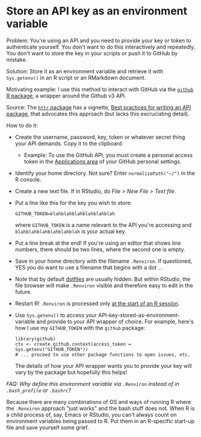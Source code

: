 # Store an API key as an environment variable

Problem: You're using an API and you need to provide your key or token to authenticate yourself. You don't want to do this interactively and repeatedly. You  don't want to store the key in your scripts or push it to GitHub by mistake.

Solution: Store it as an environment variable and retrieve it with `Sys.getenv()` in an R script or an RMarkdown document.

Motivating example: I use this method to interact with GitHub via the [`github` R package](https://github.com/cscheid/rgithub), a wrapper around the Github v3 API.

Source: The [`httr` package](https://github.com/hadley/httr) has a vignette, [Best practices for writing an API package](http://cran.r-project.org/web/packages/httr/vignettes/api-packages.html), that advocates this approach (but lacks this excruciating detail).

How to do it:

  * Create the username, password, key, token or whatever secret thing your API demands. Copy it to the clipboard.
  
    - Example: To use the GitHub API, you must create a personal access token in the [Applications area](https://github.com/settings/applications) of your GitHub personal settings.
    
  * Identify your home directory. Not sure? Enter `normalizePath("~/")` in the R console.
  
  * Create a new text file. If in RStudio, do *File > New File > Text file.*
  
  * Put a line like this for the key you wish to store:
  
        GITHUB_TOKEN=blahblahblahblahblahblah
        
    where `GITHUB_TOKEN` is a name relevant to the API you're accessing and `blahblahblahblahblahblah` is your actual key.
    
  * Put a line break at the end! If you're using an editor that shows line numbers, there should be two lines, where the second one is empty.
  
  * Save in your home directory with the filename `.Renviron`. If questioned, YES you do want to use a filename that begins with a dot `.`.
  
  * Note that by default [dotfiles](http://linux.about.com/cs/linux101/g/dot_file.htm) are usually hidden. But within RStudio, the file browser will make `.Renviron` visible and therefore easy to edit in the future.
  
  * Restart R! `.Renviron` is processed only [at the start of an R session](http://stat.ethz.ch/R-manual/R-patched/library/base/html/Startup.html).
  
  * Use `Sys.getenv()` to access your API-key-stored-as-environment-variable and provide to your API wrapper of choice. For example, here's how I use my `GITHUB_TOKEN` with the `github` package:
  
        library(github)
        ctx <- create.github.context(access_token = Sys.getenv("GITHUB_TOKEN"))
        # ... proceed to use other package functions to open issues, etc.
    
    The details of how your API wrapper wants you to provide your key will vary by the package but hopefully this helps!

*FAQ: Why define this environment variable via `.Renviron` instead of in `.bash_profile` or `.bashrc`?*

Because there are many combinations of OS and ways of running R where the `.Renviron` approach "just works" and the bash stuff does not. When R is a child process of, say, Emacs or RStudio, you can't always count on environment variables being passed to R. Put them in an R-specific start-up file and save yourself some grief.
